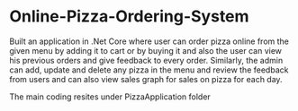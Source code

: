 # Online-Pizza-Ordering-System
Built an application in .Net Core where user can order pizza online from the given menu by adding it to cart or by buying it and also the user can view his previous orders and give feedback to every order. Similarly, the admin can add, update and delete any pizza in the menu and review the feedback from users and can also view sales graph for sales on pizza for each day.

The main coding resites under PizzaApplication folder
